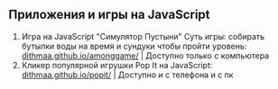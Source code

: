 ## Приложения и игры на JavaScript

1. Игра на JavaScript "Симулятор Пустыни" Суть игры: собирать бутылки воды на время и сундуки чтобы пройти уровень: [dithmaa.github.io/amonggame/](https://dithmaa.github.io/amonggame/) | Доступно только с компьютера
2. Кликер популярной игрушки Pop It на JavaScript: [dithmaa.github.io/popit/](https://dithmaa.github.io/popit/) | Доступно и с телефона и с пк
